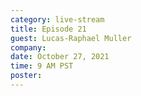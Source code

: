 ```yaml
---
category: live-stream
title: Episode 21
guest: Lucas-Raphael Muller
company: 
date: October 27, 2021
time: 9 AM PST
poster: 
---
```

